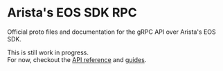 # Arista's EOS SDK RPC

Official proto files and documentation for the gRPC API over Arista's EOS SDK.

This is still work in progress.  
For now, checkout the [API reference](./api-reference.md) and [guides](./guides).

